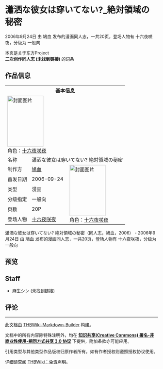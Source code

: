 # 瀟洒な彼女は穿いてない?_絶対領域の秘密

<!-- source html: G:\repos\THBWiki-Markdown-Builder\THBWikiMarkdown\Temp\main\c\c1\ns0%3A%E7%80%9F%E6%B4%92%E3%81%AA%E5%BD%BC%E5%A5%B3%E3%81%AF%E7%A9%BF%E3%81%84%E3%81%A6%E3%81%AA%E3%81%84%3F_%E7%B5%B6%E5%AF%BE%E9%A0%98%E5%9F%9F%E3%81%AE%E7%A7%98%E5%AF%86.html -->

2006年9月24日 由 鳩血  发布的漫画同人志，一共20页，登场人物有 十六夜咲夜，分级为 一般向

本页是关于东方Project  
 **二次创作同人志 (未找到链接)** 的词条
## 作品信息

<table><tbody><tr><th colspan="3">基本信息</th></tr><tr><td class="cover-artwork-mobile" colspan="2"><a href="./文件-瀟洒な彼女は穿いてない-_絶対領域の秘密封面.jpg.md" class="image" title="封面图片"><img alt="封面图片" src="https://upload.thwiki.cc/thumb/f/f2/%E7%80%9F%E6%B4%92%E3%81%AA%E5%BD%BC%E5%A5%B3%E3%81%AF%E7%A9%BF%E3%81%84%E3%81%A6%E3%81%AA%E3%81%84%3F_%E7%B5%B6%E5%AF%BE%E9%A0%98%E5%9F%9F%E3%81%AE%E7%A7%98%E5%AF%86%E5%B0%81%E9%9D%A2.jpg/118px-%E7%80%9F%E6%B4%92%E3%81%AA%E5%BD%BC%E5%A5%B3%E3%81%AF%E7%A9%BF%E3%81%84%E3%81%A6%E3%81%AA%E3%81%84%3F_%E7%B5%B6%E5%AF%BE%E9%A0%98%E5%9F%9F%E3%81%AE%E7%A7%98%E5%AF%86%E5%B0%81%E9%9D%A2.jpg" decoding="async" loading="lazy" width="118" height="168" srcset="https://upload.thwiki.cc/thumb/f/f2/%E7%80%9F%E6%B4%92%E3%81%AA%E5%BD%BC%E5%A5%B3%E3%81%AF%E7%A9%BF%E3%81%84%E3%81%A6%E3%81%AA%E3%81%84%3F_%E7%B5%B6%E5%AF%BE%E9%A0%98%E5%9F%9F%E3%81%AE%E7%A7%98%E5%AF%86%E5%B0%81%E9%9D%A2.jpg/177px-%E7%80%9F%E6%B4%92%E3%81%AA%E5%BD%BC%E5%A5%B3%E3%81%AF%E7%A9%BF%E3%81%84%E3%81%A6%E3%81%AA%E3%81%84%3F_%E7%B5%B6%E5%AF%BE%E9%A0%98%E5%9F%9F%E3%81%AE%E7%A7%98%E5%AF%86%E5%B0%81%E9%9D%A2.jpg 1.5x, https://upload.thwiki.cc/thumb/f/f2/%E7%80%9F%E6%B4%92%E3%81%AA%E5%BD%BC%E5%A5%B3%E3%81%AF%E7%A9%BF%E3%81%84%E3%81%A6%E3%81%AA%E3%81%84%3F_%E7%B5%B6%E5%AF%BE%E9%A0%98%E5%9F%9F%E3%81%AE%E7%A7%98%E5%AF%86%E5%B0%81%E9%9D%A2.jpg/236px-%E7%80%9F%E6%B4%92%E3%81%AA%E5%BD%BC%E5%A5%B3%E3%81%AF%E7%A9%BF%E3%81%84%E3%81%A6%E3%81%AA%E3%81%84%3F_%E7%B5%B6%E5%AF%BE%E9%A0%98%E5%9F%9F%E3%81%AE%E7%A7%98%E5%AF%86%E5%B0%81%E9%9D%A2.jpg 2x" data-file-width="270" data-file-height="384"></a><div class="cover-char">角色：<a href="/%E5%8D%81%E5%85%AD%E5%A4%9C%E5%92%B2%E5%A4%9C" title="十六夜咲夜">十六夜咲夜</a></div></td>
</tr><tr><td class="label">名称</td><td colspan="2"> 瀟洒な彼女は穿いてない? 絶対領域の秘密 </td></tr><tr><td class="label">制作方</td><td><a href="./鳩血.md" title="鳩血">鳩血</a></td><td class="cover-artwork" rowspan="6" style="min-width:168px;"><a href="./文件-瀟洒な彼女は穿いてない-_絶対領域の秘密封面.jpg.md" class="image" title="封面图片"><img alt="封面图片" src="https://upload.thwiki.cc/thumb/f/f2/%E7%80%9F%E6%B4%92%E3%81%AA%E5%BD%BC%E5%A5%B3%E3%81%AF%E7%A9%BF%E3%81%84%E3%81%A6%E3%81%AA%E3%81%84%3F_%E7%B5%B6%E5%AF%BE%E9%A0%98%E5%9F%9F%E3%81%AE%E7%A7%98%E5%AF%86%E5%B0%81%E9%9D%A2.jpg/118px-%E7%80%9F%E6%B4%92%E3%81%AA%E5%BD%BC%E5%A5%B3%E3%81%AF%E7%A9%BF%E3%81%84%E3%81%A6%E3%81%AA%E3%81%84%3F_%E7%B5%B6%E5%AF%BE%E9%A0%98%E5%9F%9F%E3%81%AE%E7%A7%98%E5%AF%86%E5%B0%81%E9%9D%A2.jpg" decoding="async" loading="lazy" width="118" height="168" srcset="https://upload.thwiki.cc/thumb/f/f2/%E7%80%9F%E6%B4%92%E3%81%AA%E5%BD%BC%E5%A5%B3%E3%81%AF%E7%A9%BF%E3%81%84%E3%81%A6%E3%81%AA%E3%81%84%3F_%E7%B5%B6%E5%AF%BE%E9%A0%98%E5%9F%9F%E3%81%AE%E7%A7%98%E5%AF%86%E5%B0%81%E9%9D%A2.jpg/177px-%E7%80%9F%E6%B4%92%E3%81%AA%E5%BD%BC%E5%A5%B3%E3%81%AF%E7%A9%BF%E3%81%84%E3%81%A6%E3%81%AA%E3%81%84%3F_%E7%B5%B6%E5%AF%BE%E9%A0%98%E5%9F%9F%E3%81%AE%E7%A7%98%E5%AF%86%E5%B0%81%E9%9D%A2.jpg 1.5x, https://upload.thwiki.cc/thumb/f/f2/%E7%80%9F%E6%B4%92%E3%81%AA%E5%BD%BC%E5%A5%B3%E3%81%AF%E7%A9%BF%E3%81%84%E3%81%A6%E3%81%AA%E3%81%84%3F_%E7%B5%B6%E5%AF%BE%E9%A0%98%E5%9F%9F%E3%81%AE%E7%A7%98%E5%AF%86%E5%B0%81%E9%9D%A2.jpg/236px-%E7%80%9F%E6%B4%92%E3%81%AA%E5%BD%BC%E5%A5%B3%E3%81%AF%E7%A9%BF%E3%81%84%E3%81%A6%E3%81%AA%E3%81%84%3F_%E7%B5%B6%E5%AF%BE%E9%A0%98%E5%9F%9F%E3%81%AE%E7%A7%98%E5%AF%86%E5%B0%81%E9%9D%A2.jpg 2x" data-file-width="270" data-file-height="384"></a><div class="cover-char">角色：<a href="/%E5%8D%81%E5%85%AD%E5%A4%9C%E5%92%B2%E5%A4%9C" title="十六夜咲夜">十六夜咲夜</a></div></td>
</tr><tr><td class="label">首发日期</td><td>2006-09-24</td></tr><tr><td class="label">类型</td><td>漫画</td></tr><tr><td class="label">分级指定</td><td>一般向</td></tr><tr><td class="label">页数</td><td>20P</td></tr><tr><td class="label">登场人物</td><td><a href="/%E5%8D%81%E5%85%AD%E5%A4%9C%E5%92%B2%E5%A4%9C" title="十六夜咲夜">十六夜咲夜</a></td></tr></tbody></table>

瀟洒な彼女は穿いてない? 絶対領域の秘密（同人志，鳩血，2006） - 2006年9月24日 由 鳩血  发布的漫画同人志，一共20页，登场人物有 十六夜咲夜，分级为 一般向
## 预览
## Staff
- 麻生シン (未找到链接)

## 评论




---

此文档由 [THBWiki-Markdown-Builder](https://github.com/Delsin-Yu/THBWiki-Markdown-Builder) 构建。

文档中的所有内容除特殊注明外，均在 [**知识共享(Creative Commons) 署名-非商业性使用-相同方式共享 3.0 协议**](https://creativecommons.org/licenses/by-sa/3.0/deed.zh-hans) 下提供，附加条款亦可能应用。

引用类型与其他类型作品版权归原作者所有，如有作者授权则遵照授权协议使用。

详细请查阅 [THBWiki：免责声明](https://thbwiki.cc/THBWiki:%E5%85%8D%E8%B4%A3%E5%A3%B0%E6%98%8E)。

